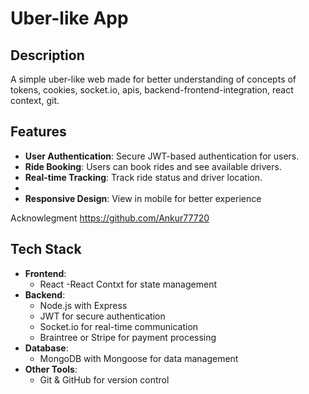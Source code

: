 # Uber-like App

## Description
A simple uber-like web made for better understanding of concepts of tokens, cookies, socket.io, apis, backend-frontend-integration, react context, git. 
## Features
- **User Authentication**: Secure JWT-based authentication for users.
- **Ride Booking**: Users can book rides and see available drivers.
- **Real-time Tracking**: Track ride status and driver location.
- 
- **Responsive Design**: View in mobile for better experience

Acknowlegment https://github.com/Ankur77720

## Tech Stack
- **Frontend**:
  - React
  -React Contxt for state management
- **Backend**:
  - Node.js with Express
  - JWT for secure authentication
  - Socket.io for real-time communication
  - Braintree or Stripe for payment processing
- **Database**:
  - MongoDB with Mongoose for data management
- **Other Tools**:
  - Git & GitHub for version control
